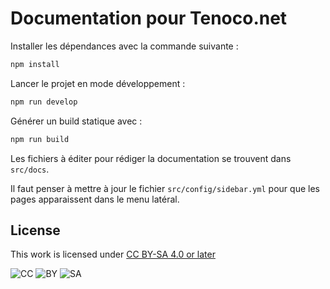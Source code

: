 # Documentation pour Tenoco.net

Installer les dépendances avec la commande suivante :

```sh
npm install
```

Lancer le projet en mode développement :

```sh
npm run develop
```

Générer un build statique avec :

```sh
npm run build
```

Les fichiers à éditer pour rédiger la documentation se trouvent dans `src/docs`.

Il faut penser à mettre à jour le fichier `src/config/sidebar.yml` pour que les pages apparaissent dans le menu latéral.

## License

This work is licensed under [CC BY-SA 4.0 or later](https://creativecommons.org/licenses/by-sa/4.0/)

![CC](https://mirrors.creativecommons.org/presskit/icons/cc.svg)
![BY](https://mirrors.creativecommons.org/presskit/icons/by.svg)
![SA](https://mirrors.creativecommons.org/presskit/icons/sa.svg)
